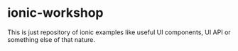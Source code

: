 # ionic-workshop
This is just repository of ionic examples like useful UI components, UI API or something else of that nature.
